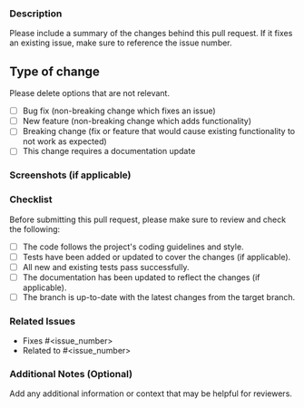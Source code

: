 ### Description

Please include a summary of the changes behind this pull request. If it fixes an existing issue, make sure to reference the issue number.

## Type of change

Please delete options that are not relevant.

- [ ] Bug fix (non-breaking change which fixes an issue)
- [ ] New feature (non-breaking change which adds functionality)
- [ ] Breaking change (fix or feature that would cause existing functionality to not work as expected)
- [ ] This change requires a documentation update

### Screenshots (if applicable)

### Checklist

Before submitting this pull request, please make sure to review and check the following:

- [ ] The code follows the project's coding guidelines and style.
- [ ] Tests have been added or updated to cover the changes (if applicable).
- [ ] All new and existing tests pass successfully.
- [ ] The documentation has been updated to reflect the changes (if applicable).
- [ ] The branch is up-to-date with the latest changes from the target branch.

### Related Issues

- Fixes #<issue_number>
- Related to #<issue_number>

### Additional Notes (Optional)

Add any additional information or context that may be helpful for reviewers.
